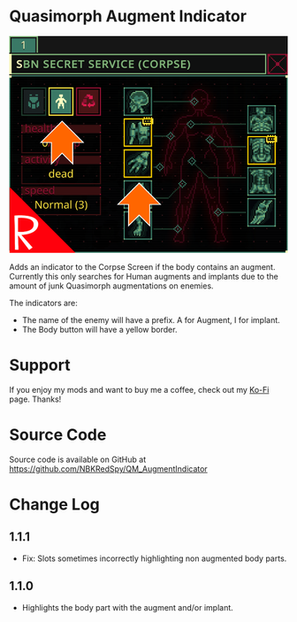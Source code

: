 # Quasimorph Augment Indicator

![thumbnail icon](media/thumbnail.png)

Adds an indicator to the Corpse Screen if the body contains an augment.
Currently this only searches for Human augments and implants due to the amount of junk Quasimorph augmentations on enemies.

The indicators are:
* The name of the enemy will have a prefix.  A for Augment, I for implant.
* The Body button will have a yellow border.

# Support
If you enjoy my mods and want to buy me a coffee, check out my [Ko-Fi](https://ko-fi.com/nbkredspy71915) page.
Thanks!

# Source Code
Source code is available on GitHub at https://github.com/NBKRedSpy/QM_AugmentIndicator

# Change Log

## 1.1.1
* Fix: Slots sometimes incorrectly highlighting non augmented body parts.

## 1.1.0
* Highlights the body part with the augment and/or implant.
